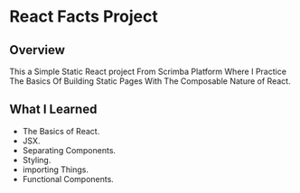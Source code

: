 # React Facts Project

## Overview

This a Simple Static React project From Scrimba Platform Where I Practice The Basics Of Building Static Pages With The Composable Nature of React.

## What I Learned

- The Basics of React.
- JSX.
- Separating Components.
- Styling.
- importing Things.
- Functional Components.